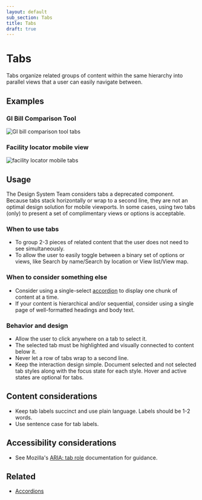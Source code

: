 ```yaml
---
layout: default
sub_section: Tabs
title: Tabs
draft: true
---
```


# Tabs

<p class="va-introtext" markdown="1">Tabs organize related groups of content within the same hierarchy into parallel views that a user can easily navigate between.</p>

## Examples

### GI Bill Comparison Tool

![GI bill comparison tool tabs]({{site.baseurl}}/images/tabs-gibct.png) 

### Facility locator mobile view

![facility locator mobile tabs]({{site.baseurl}}/images/tabs-fac-loc-sm.png) 

## Usage

The Design System Team considers tabs a deprecated component. Because tabs stack horizontally or wrap to a second line, they are not an optimal design solution for mobile viewports. In some cases, using two tabs (only) to present a set of complimentary views or options is acceptable.

### When to use tabs

* To group 2-3 pieces of related content that the user does not need to see simultaneously.
* To allow the user to easily toggle between a binary set of options or views, like Search by name/Search by location or View list/View map.

### When to consider something else

* Consider using a single-select [accordion](https://design.va.gov/components/accordions) to display one chunk of content at a time.
* If your content is hierarchical and/or sequential, consider using a single page of well-formatted headings and body text.

### Behavior and design

* Allow the user to click anywhere on a tab to select it.
* The selected tab must be highlighted and visually connected to content below it.
* Never let a row of tabs wrap to a second line.
* Keep the interaction design simple. Document selected and not selected tab styles along with the focus state for each style. Hover and active states are optional for tabs.

## Content considerations

* Keep tab labels succinct and use plain language. Labels should be 1-2 words.
* Use sentence case for tab labels.

## Accessibility considerations

* See Mozilla's [ARIA: tab role](https://developer.mozilla.org/en-US/docs/Web/Accessibility/ARIA/Roles/tab_role) documentation for guidance.

## Related

* [Accordions](https://design.va.gov/components/accordions)
